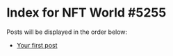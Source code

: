 # Index for NFT World #5255
Posts will be displayed in the order below:

- [Your first post](./001-first.md)

